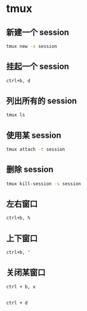 # tmux

## 新建一个 session

```bash
tmux new -s session
```

## 挂起一个 session

```bash
ctrl+b, d
```

## 列出所有的 session

```bash
tmux ls
```

## 使用某 session

```bash
tmux attach -t session
```


## 删除 session

```bash
tmux kill-session -s session
```

## 左右窗口

```bash
ctrl+b, %
```

## 上下窗口

```bash
ctrl+b, "
```

## 关闭某窗口

```bash
ctrl + b, x


ctrl + d
```
